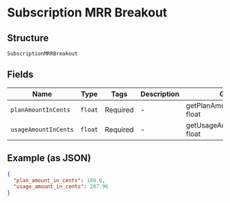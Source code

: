 
# Subscription MRR Breakout

## Structure

`SubscriptionMRRBreakout`

## Fields

| Name | Type | Tags | Description | Getter | Setter |
|  --- | --- | --- | --- | --- | --- |
| `planAmountInCents` | `float` | Required | - | getPlanAmountInCents(): float | setPlanAmountInCents(float planAmountInCents): void |
| `usageAmountInCents` | `float` | Required | - | getUsageAmountInCents(): float | setUsageAmountInCents(float usageAmountInCents): void |

## Example (as JSON)

```json
{
  "plan_amount_in_cents": 109.6,
  "usage_amount_in_cents": 207.96
}
```

